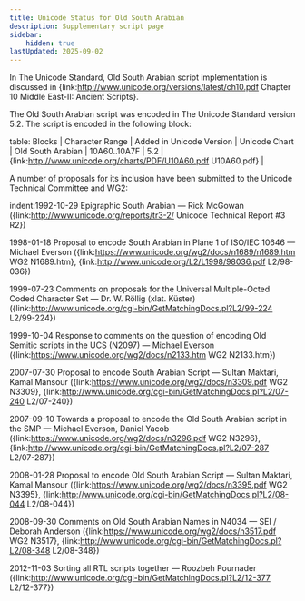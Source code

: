 ```yaml
---
title: Unicode Status for Old South Arabian
description: Supplementary script page
sidebar:
    hidden: true
lastUpdated: 2025-09-02
---
```


In The Unicode Standard, Old South Arabian script implementation is discussed in {link:http://www.unicode.org/versions/latest/ch10.pdf Chapter 10 Middle East-II: Ancient Scripts}.

[comment]: # (end of intro)

[comment]: # (start of blocks)

The Old South Arabian script was encoded in The Unicode Standard version 5.2. The script is encoded in the following block:

table:
Blocks | Character Range | Added in Unicode Version | Unicode Chart |
Old South Arabian | 10A60..10A7F | 5.2 | {link:http://www.unicode.org/charts/PDF/U10A60.pdf U10A60.pdf} |

[comment]: # (end of blocks)

[comment]: # (start of chars)



[comment]: # (end of chars)

[comment]: # (start of rest)

A number of proposals for its inclusion have been submitted to the Unicode Technical Committee and WG2:

indent:1992-10-29 Epigraphic South Arabian — Rick McGowan ({link:http://www.unicode.org/reports/tr3-2/ Unicode Technical Report #3 R2})   

1998-01-18 Proposal to encode South Arabian in Plane 1 of ISO/IEC 10646 — Michael Everson ({link:https://www.unicode.org/wg2/docs/n1689/n1689.htm WG2 N1689.htm}, {link:http://www.unicode.org/L2/L1998/98036.pdf    L2/98-036})

1999-07-23 Comments on proposals for the Universal Multiple-Octed Coded Character Set — Dr. W. Röllig (xlat. Küster)      ({link:http://www.unicode.org/cgi-bin/GetMatchingDocs.pl?L2/99-224 L2/99-224})

1999-10-04 Response to comments on the question of encoding Old Semitic scripts in the UCS (N2097) — Michael Everson ({link:https://www.unicode.org/wg2/docs/n2133.htm WG2 N2133.htm})

2007-07-30 Proposal to encode South Arabian Script — Sultan Maktari, Kamal Mansour ({link:https://www.unicode.org/wg2/docs/n3309.pdf WG2 N3309}, {link:http://www.unicode.org/cgi-bin/GetMatchingDocs.pl?L2/07-240 L2/07-240})

2007-09-10 Towards a proposal to encode the Old South Arabian script in the SMP — Michael Everson, Daniel Yacob ({link:https://www.unicode.org/wg2/docs/n3296.pdf WG2 N3296}, {link:http://www.unicode.org/cgi-bin/GetMatchingDocs.pl?L2/07-287 L2/07-287})

2008-01-28 Proposal to encode Old South Arabian Script — Sultan Maktari, Kamal Mansour ({link:https://www.unicode.org/wg2/docs/n3395.pdf WG2 N3395}, {link:http://www.unicode.org/cgi-bin/GetMatchingDocs.pl?L2/08-044 L2/08-044})

2008-09-30 Comments on Old South Arabian Names in N4034 — SEI / Deborah Anderson ({link:https://www.unicode.org/wg2/docs/n3517.pdf WG2 N3517}, {link:http://www.unicode.org/cgi-bin/GetMatchingDocs.pl?L2/08-348 L2/08-348})

2012-11-03 Sorting all RTL scripts together — Roozbeh Pournader ({link:http://www.unicode.org/cgi-bin/GetMatchingDocs.pl?L2/12-377 L2/12-377})
